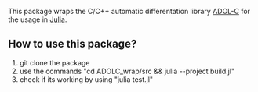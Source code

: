 This package wraps the C/C++ automatic differentation library [ADOL-C](https://github.com/coin-or/ADOL-C) for the usage in [Julia](https://julialang.org/). 

## How to use this package?

1. git clone the package
2. use the commands "cd ADOLC_wrap/src && julia --project build.jl"
3. check if its working by using "julia test.jl"